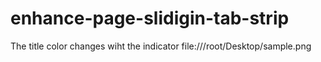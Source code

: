 enhance-page-slidigin-tab-strip
===============================

The title color changes wiht the indicator
file:///root/Desktop/sample.png

